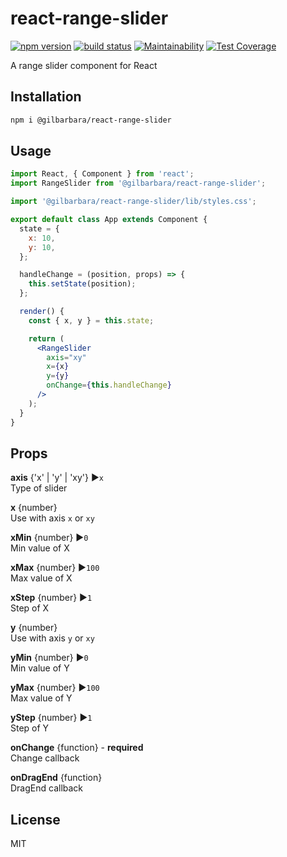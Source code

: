 # react-range-slider

[![npm version](https://badge.fury.io/js/%40gilbarbara%2Freact-range-slider.svg)](https://badge.fury.io/js/%40gilbarbara%2Freact-range-slider) [![build status](https://travis-ci.org/gilbarbara/react-range-slider.svg)](https://travis-ci.org/gilbarbara/react-range-slider) [![Maintainability](https://api.codeclimate.com/v1/badges/cc1a3d9dd8e9731beeaf/maintainability)](https://codeclimate.com/github/gilbarbara/react-range-slider/maintainability) [![Test Coverage](https://api.codeclimate.com/v1/badges/cc1a3d9dd8e9731beeaf/test_coverage)](https://codeclimate.com/github/gilbarbara/react-range-slider/test_coverage)

A range slider component for React

## Installation

```sh
npm i @gilbarbara/react-range-slider
```

## Usage

```jsx
import React, { Component } from 'react';
import RangeSlider from '@gilbarbara/react-range-slider';

import '@gilbarbara/react-range-slider/lib/styles.css';

export default class App extends Component {
  state = {
    x: 10,
    y: 10,
  };

  handleChange = (position, props) => {
    this.setState(position);
  };

  render() {
    const { x, y } = this.state;

    return (
      <RangeSlider
        axis="xy"
        x={x}
        y={y}
        onChange={this.handleChange}
      />
    );
  }
}
```

## Props

**axis** {'x' | 'y' | 'xy'} ▶︎`x`  
Type of slider

**x** {number}  
Use with axis `x` or `xy`

**xMin** {number} ▶︎`0`  
Min value of X

**xMax** {number} ▶︎`100`  
Max value of X

**xStep** {number} ▶︎`1`  
Step of X

**y** {number}  
Use with axis `y` or `xy`

**yMin** {number} ▶︎`0`  
Min value of Y

**yMax** {number} ▶︎`100`  
Max value of Y

**yStep** {number} ▶︎`1`  
Step of Y

**onChange** {function} - **required**  
Change callback

**onDragEnd** {function}  
DragEnd callback

## License

MIT
